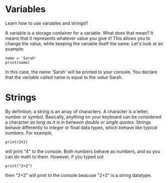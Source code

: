 # Variables
Learn how to use variables and strings!!


A variable is a storage container for a variable. What does that mean? It means that it represents whatever value you give it! This allows you to change the value, while keeping the variable itself the same. Let's look at an example:

  ```
  name = 'Sarah'
  print(name)
  ```
In this case, the name 'Sarah' will be printed to your console. You declare that the *variable* called name is equal to the *value* Sarah.

# Strings

By definition, a string is an array of characters. A character is a letter, number or symbol. Basically, anything on your keyboard can be considered a character *as long as it is in between double or single quotes.* Strings behave differently to integer or float data types, which behave like typical numbers. For example,

```
print(2+2)

```
will print "4" to the console. Both numbers behave as numbers, and so you can do math to them. However, if you typed out

```
print("2+2")
```
then "2+2" will print to the console beacuse "2+2" is a string datatype.
